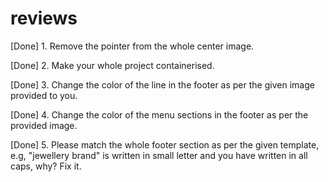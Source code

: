 # reviews

<!-- 1st Feedback -->

[Done] 1. Remove the pointer from the whole center image. 

[Done] 2. Make your whole project containerised.

[Done] 3. Change the color of the line in the footer as per the given image provided to you.

[Done] 4. Change the color of the menu sections in the footer as per the provided image.

[Done] 5. Please match the whole footer section as per the given template, e.g, "jewellery brand" is written in small letter and you have written in all caps, why? Fix it.
